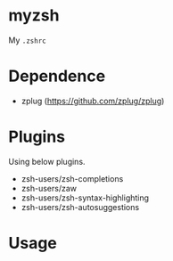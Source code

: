 # myzsh
My `.zshrc`

# Dependence
- zplug (https://github.com/zplug/zplug)

# Plugins
Using  below plugins.

- zsh-users/zsh-completions
- zsh-users/zaw
- zsh-users/zsh-syntax-highlighting
- zsh-users/zsh-autosuggestions

# Usage
